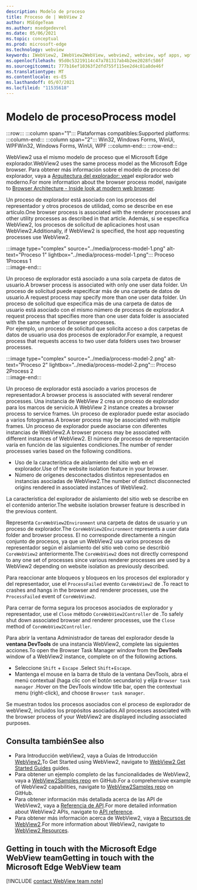 ```yaml
---
description: Modelo de proceso
title: Proceso de | WebView 2
author: MSEdgeTeam
ms.author: msedgedevrel
ms.date: 05/06/2021
ms.topic: conceptual
ms.prod: microsoft-edge
ms.technology: webview
keywords: IWebView2, IWebView2WebView, webview2, webview, wpf apps, wpf, edge, ICoreWebView2, ICoreWebView2Host, controlador de explorador, edge html
ms.openlocfilehash: 95d0c53219114c47a781317ab4b2ee2028fc586f
ms.sourcegitcommit: 777b16ef10363f2dfd755f115ee2d4c81a8de46f
ms.translationtype: MT
ms.contentlocale: es-ES
ms.lasthandoff: 05/07/2021
ms.locfileid: "11535618"
---
```

# <a name="process-model"></a><span data-ttu-id="dfff9-104">Modelo de proceso</span><span class="sxs-lookup"><span data-stu-id="dfff9-104">Process model</span></span>  

:::row:::
   :::column span="1":::
      <span data-ttu-id="dfff9-105">Plataformas compatibles:</span><span class="sxs-lookup"><span data-stu-id="dfff9-105">Supported platforms:</span></span>
   :::column-end:::
   :::column span="2":::
      <span data-ttu-id="dfff9-106">Win32, Windows Forms, WinUi, WPF</span><span class="sxs-lookup"><span data-stu-id="dfff9-106">Win32, Windows Forms, WinUi, WPF</span></span>
   :::column-end:::
:::row-end:::  

<span data-ttu-id="dfff9-107">WebView2 usa el mismo modelo de proceso que el Microsoft Edge explorador.</span><span class="sxs-lookup"><span data-stu-id="dfff9-107">WebView2 uses the same process model as the Microsoft Edge browser.</span></span>  <span data-ttu-id="dfff9-108">Para obtener más información sobre el modelo de proceso del explorador, vaya a [Arquitectura del explorador: vea][GoogleDeveloperWebUpdates201809InsideBrowserPart1BrowserArchitecture]el explorador web moderno.</span><span class="sxs-lookup"><span data-stu-id="dfff9-108">For more information about the browser process model, navigate to [Browser Architecture - Inside look at modern web browser][GoogleDeveloperWebUpdates201809InsideBrowserPart1BrowserArchitecture].</span></span>  

<span data-ttu-id="dfff9-109">Un proceso de explorador está asociado con los procesos del representador y otros procesos de utilidad, como se describe en ese artículo.</span><span class="sxs-lookup"><span data-stu-id="dfff9-109">One browser process is associated with the renderer processes and other utility processes as described in that article.</span></span>  <span data-ttu-id="dfff9-110">Además, si se especifica WebView2, los procesos de solicitud de aplicaciones host usan WebView2.</span><span class="sxs-lookup"><span data-stu-id="dfff9-110">Additionally, if WebView2 is specified, the host app requesting processes use WebView2.</span></span>  

:::image type="complex" source="../media/process-model-1.png" alt-text="Proceso 1" lightbox="../media/process-model-1.png":::
   <span data-ttu-id="dfff9-112">Proceso 1</span><span class="sxs-lookup"><span data-stu-id="dfff9-112">Process 1</span></span>  
:::image-end:::    

<span data-ttu-id="dfff9-113">Un proceso de explorador está asociado a una sola carpeta de datos de usuario.</span><span class="sxs-lookup"><span data-stu-id="dfff9-113">A browser process is associated with only one user data folder.</span></span>  <span data-ttu-id="dfff9-114">Un proceso de solicitud puede especificar más de una carpeta de datos de usuario.</span><span class="sxs-lookup"><span data-stu-id="dfff9-114">A request process may specify more than one user data folder.</span></span>  <span data-ttu-id="dfff9-115">Un proceso de solicitud que especifica más de una carpeta de datos de usuario está asociado con el mismo número de procesos de explorador.</span><span class="sxs-lookup"><span data-stu-id="dfff9-115">A request process that specifies more than one user data folder is associated with the same number of browser processes.</span></span>  
<span data-ttu-id="dfff9-116">Por ejemplo, un proceso de solicitud que solicita acceso a dos carpetas de datos de usuario usa dos procesos de explorador.</span><span class="sxs-lookup"><span data-stu-id="dfff9-116">For example, a request process that requests access to two user data folders uses two browser processes.</span></span>  

:::image type="complex" source="../media/process-model-2.png" alt-text="Proceso 2" lightbox="../media/process-model-2.png":::
   <span data-ttu-id="dfff9-118">Proceso 2</span><span class="sxs-lookup"><span data-stu-id="dfff9-118">Process 2</span></span>  
:::image-end:::    

<span data-ttu-id="dfff9-119">Un proceso de explorador está asociado a varios procesos de representador.</span><span class="sxs-lookup"><span data-stu-id="dfff9-119">A browser process is associated with several renderer processes.</span></span>  <span data-ttu-id="dfff9-120">Una instancia de WebView 2 crea un proceso de explorador para los marcos de servicio.</span><span class="sxs-lookup"><span data-stu-id="dfff9-120">A WebView 2 instance creates a browser process to service frames.</span></span>  <span data-ttu-id="dfff9-121">Un proceso de explorador puede estar asociado a varios fotogramas.</span><span class="sxs-lookup"><span data-stu-id="dfff9-121">A browser process may be associated with multiple frames.</span></span>  <span data-ttu-id="dfff9-122">Un proceso de explorador puede asociarse con diferentes instancias de WebView2.</span><span class="sxs-lookup"><span data-stu-id="dfff9-122">A browser process may be associated with different instances of WebView2.</span></span>  <span data-ttu-id="dfff9-123">El número de procesos de representación varía en función de las siguientes condiciones.</span><span class="sxs-lookup"><span data-stu-id="dfff9-123">The number of render processes varies based on the following conditions.</span></span>  

*   <span data-ttu-id="dfff9-124">Uso de la característica de aislamiento del sitio web en el explorador.</span><span class="sxs-lookup"><span data-stu-id="dfff9-124">Use of the website isolation feature in your browser.</span></span>  
*   <span data-ttu-id="dfff9-125">Número de orígenes desconectados distintos representados en instancias asociadas de WebView2.</span><span class="sxs-lookup"><span data-stu-id="dfff9-125">The number of distinct disconnected origins rendered in associated instances of WebView2.</span></span>  
    
<span data-ttu-id="dfff9-126">La característica del explorador de aislamiento del sitio web se describe en el contenido anterior.</span><span class="sxs-lookup"><span data-stu-id="dfff9-126">The website isolation browser feature is described in the previous content.</span></span> 
<!--todo:  which previous content?  -->  

<span data-ttu-id="dfff9-127">Representa `CoreWebView2Environment` una carpeta de datos de usuario y un proceso de explorador.</span><span class="sxs-lookup"><span data-stu-id="dfff9-127">The `CoreWebView2Environment` represents a user data folder and browser process.</span></span>  <span data-ttu-id="dfff9-128">El no corresponde directamente a ningún conjunto de procesos, ya que un WebView2 usa varios procesos de representador según el aislamiento del sitio web como se describió `CoreWebView2` anteriormente.</span><span class="sxs-lookup"><span data-stu-id="dfff9-128">The `CoreWebView2` does not directly correspond to any one set of processes since various renderer processes are used by a WebView2 depending on website isolation as previously described.</span></span>  

<span data-ttu-id="dfff9-129">Para reaccionar ante bloqueos y bloqueos en los procesos del explorador y del representador, use el `ProcessFailed` evento `CoreWebView2` de .</span><span class="sxs-lookup"><span data-stu-id="dfff9-129">To react to crashes and hangs in the browser and renderer processes, use the `ProcessFailed` event of `CoreWebView2`.</span></span>  

<span data-ttu-id="dfff9-130">Para cerrar de forma segura los procesos asociados de explorador y representador, use el `Close` método `CoreWebView2Controller` de .</span><span class="sxs-lookup"><span data-stu-id="dfff9-130">To safely shut down associated browser and renderer processes, use the `Close` method of `CoreWebView2Controller`.</span></span>  

<span data-ttu-id="dfff9-131">Para abrir la ventana Administrador de tareas del explorador desde la **ventana DevTools** de una instancia WebView2, complete las siguientes acciones.</span><span class="sxs-lookup"><span data-stu-id="dfff9-131">To open the Browser Task Manager window from the **DevTools** window of a WebView2 instance, complete on of the following actions.</span></span>  

*   <span data-ttu-id="dfff9-132">Seleccione `Shift` + `Escape` .</span><span class="sxs-lookup"><span data-stu-id="dfff9-132">Select `Shift`+`Escape`.</span></span>  
*   <span data-ttu-id="dfff9-133">Mantenga el mouse en la barra de título de la ventana DevTools, abra el menú contextual \(haga clic con el botón secundario\) y elija `Browser task manager` .</span><span class="sxs-lookup"><span data-stu-id="dfff9-133">Hover on the DevTools window title bar, open the contextual menu \(right-click\), and choose `Browser task manager`.</span></span>  
    
<span data-ttu-id="dfff9-134">Se muestran todos los procesos asociados con el proceso de explorador de webView2, incluidos los propósitos asociados.</span><span class="sxs-lookup"><span data-stu-id="dfff9-134">All processes associated with the browser process of your WebView2 are displayed including associated purposes.</span></span>  

## <a name="see-also"></a><span data-ttu-id="dfff9-135">Consulta también</span><span class="sxs-lookup"><span data-stu-id="dfff9-135">See also</span></span>  

*   <span data-ttu-id="dfff9-136">Para Introducción webView2, vaya a Guías de Introducción [WebView2.][Webview2IndexGetStarted]</span><span class="sxs-lookup"><span data-stu-id="dfff9-136">To Get Started using WebView2, navigate to [WebView2 Get Started Guides][Webview2IndexGetStarted] guides.</span></span>  
*   <span data-ttu-id="dfff9-137">Para obtener un ejemplo completo de las funcionalidades de WebView2, vaya a [WebView2Samples repo][GithubMicrosoftedgeWebview2samples] en GitHub.</span><span class="sxs-lookup"><span data-stu-id="dfff9-137">For a comprehensive example of WebView2 capabilities, navigate to [WebView2Samples repo][GithubMicrosoftedgeWebview2samples] on GitHub.</span></span>  
*   <span data-ttu-id="dfff9-138">Para obtener información más detallada acerca de las API de WebView2, vaya a [Referencia de API][DotnetApiMicrosoftWebWebview2WpfWebview2].</span><span class="sxs-lookup"><span data-stu-id="dfff9-138">For more detailed information about WebView2 APIs, navigate to [API reference][DotnetApiMicrosoftWebWebview2WpfWebview2].</span></span>  
*   <span data-ttu-id="dfff9-139">Para obtener más información acerca de WebView2, vaya a [Recursos de WebView2][Webview2IndexNextSteps].</span><span class="sxs-lookup"><span data-stu-id="dfff9-139">For more information about WebView2, navigate to [WebView2 Resources][Webview2IndexNextSteps].</span></span>  
    
## <a name="getting-in-touch-with-the-microsoft-edge-webview-team"></a><span data-ttu-id="dfff9-140">Getting in touch with the Microsoft Edge WebView team</span><span class="sxs-lookup"><span data-stu-id="dfff9-140">Getting in touch with the Microsoft Edge WebView team</span></span>  

[!INCLUDE [contact WebView team note](../includes/contact-webview-team-note.md)]  

<!-- links -->  

[Webview2IndexGetStarted]: ../index.md#get-started "Introducción: introducción a Microsoft Edge WebView2 | Microsoft Docs"  
[Webview2IndexNextSteps]: ../index.md#next-steps "Pasos siguientes: Introducción a Microsoft Edge WebView2 | Microsoft Docs"  

[DotnetApiMicrosoftWebWebview2WpfWebview2]: /dotnet/api/microsoft.web.webview2.wpf.webview2 "Clase WebView2 | Microsoft Docs"  

[GithubMicrosoftedgeWebview2samples]: https://github.com/MicrosoftEdge/WebView2Samples "Ejemplos de WebView2: MicrosoftEdge/WebView2Samples | GitHub"  

[GoogleDeveloperWebUpdates201809InsideBrowserPart1BrowserArchitecture]: https://developers.google.com/web/updates/2018/09/inside-browser-part1#browser-architecture "Arquitectura del explorador: aspecto interno del explorador web moderno (parte 1)"  
